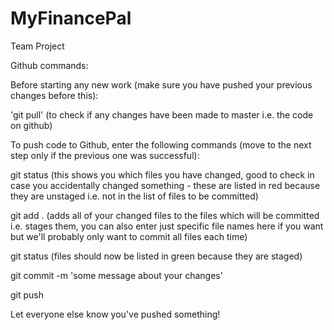 # MyFinancePal
Team Project

Github commands: 

Before starting any new work (make sure you have pushed your previous changes before this): 

'git pull' (to check if any changes have been made to master i.e. the code on github)

To push code to Github, enter the following commands (move to the next step only if the previous one was successful):

git status (this shows you which files you have changed, good to check in case you accidentally changed something - 
these are listed in red because they are unstaged i.e. not in the list of files to be committed)

git add . (adds all of your changed files to the files which will be committed i.e. stages them, you can also enter just specific file names here if you want but we'll probably only want to commit all files each time)

git status (files should now be listed in green because they are staged)

git commit -m 'some message about your changes'

git push

Let everyone else know you've pushed something!